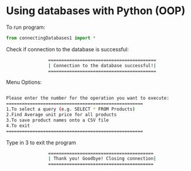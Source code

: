# Using databases with Python (OOP)

To run program:

```python
from connectingDatabases1 import *
```

Check if connection to the database is successful:

```bash
                =========================================
                | Connection to the database successful!|
                =========================================
```

Menu Options:

```bash

Please enter the number for the operation you want to execute:
====================================================
1.To select a query (e.g. SELECT * FROM Products)
2.Find Average unit price for all products
3.To save product names onto a CSV file
4.To exit
====================================================

```

Type in 3 to exit the program

```bash
                ========================================
                | Thank you! Goodbye! Closing connection|
                ========================================

```